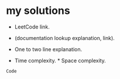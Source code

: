 # my solutions
* LeetCode link.
* (documentation lookup explanation, link).

* One to two line explanation.

* Time complexity.  * Space complexity.

`Code`
